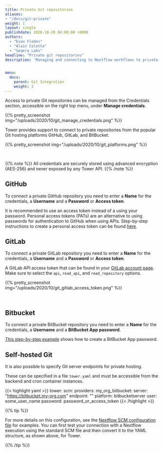 ```yaml
---
title: Private Git repositories
aliases:
- "/docs/git-private"
weight: 1
layout: single
publishdate: 2020-10-20 04:00:00 +0000
authors:
  - "Evan Floden"
  - "Alain Coletta"
  - "Seqera Labs"
headline: "Private git repositories"
description: 'Managing and connecting to Nextflow workflows to private Git repositories using Nextflow Tower.'


menu:
  docs:
    parent: Git Integration
    weight: 3
---
```


Access to private Git repositories can be managed from the Credentials section, accessible on the right top menu, under **Manage credentials**.

{{% pretty_screenshot img="/uploads/2020/10/git_manage_credentials.png" %}}

Tower provides support to connect to private repositories from the popular Git hosting platforms GitHub, GitLab, and BitBucket.

{{% pretty_screenshot img="/uploads/2020/10/git_platforms.png" %}}

<br>

{{% note %}}
All credentials are securely stored using advanced encryption (AES-256) and never exposed by any Tower API.
{{% /note %}}

## GitHub

To connect a private GitHub repository you need to enter a **Name** for the credentials, a **Username** and a **Password** or **Access token**. 

It is recommended to use an access token instead of a using your password. Personal access tokens (PATs) are an alternative to using passwords for authentication to GitHub when using APIs. Step-by-step instructions to create a personal access token can be found [here](https://docs.github.com/en/free-pro-team@latest/github/authenticating-to-github/creating-a-personal-access-token).


## GitLab

To connect a private GitLab repository you need to enter a **Name** for the credentials, a **Username** and a **Password** or **Access token**.

A GitLab API access token that can be found in your [GitLab account page](https://docs.gitlab.com/ee/api/personal_access_tokens.html). Make sure to select the `api`, `read_api`, and  `read_repository` options.

{{% pretty_screenshot img="/uploads/2020/10/git_gitlab_access_token.png" %}}

<br>

## Bitbucket

To connect a private BitBucket repository you need to enter a **Name** for the credentials, a **Username** and a **BitBucket App password**. 

[This step-by-step example](https://support.atlassian.com/bitbucket-cloud/docs/app-passwords/) shows how to create a BitBucket App password.

## Self-hosted Git

It is also possible to specify Git server endpoints for private hosting.

These can be specified in a file `tower.yaml` and must be accessible from the backend and cron container instances.

{{< highlight yaml >}}
tower:
  scm:
    providers:
      my_org_bitbucket:
        server: "https://bitbucket.my-org.com"
        endpoint: "<API endpoint if different from the above>"
        platform: bitbucketserver
        user: some_user_name
        password: password_or_access_token
{{< /highlight >}}

{{% tip %}}

For more details on this configuration, see the [Nextflow SCM configuration file](https://www.nextflow.io/docs/latest/sharing.html#scm-configuration-file) for examples. You can first test your connection with a Nextflow execution using the standard SCM file and then convert it to the YAML structure, as shown above, for Tower.

{{% /tip %}}
